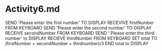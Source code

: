 # Activity6.md
SEND 'Please enter the first number' TO DISPLAY 
RECEVIVE firstNumber FROM KEYBOARD 
SEND 'Please enter the second number' TO DISPLAY 
RECEIVE secondNumber FROM KEYBOARD 
SEND ' Please enter the third number' to DISPLAY
RECIEVE thirdNumber FROM KEYBOARD
SET total TO (firstNumber + secondNumber + thirdnumber)/3
END total to DISPLAY

